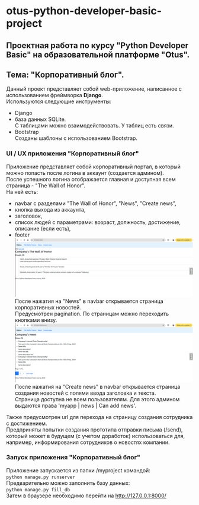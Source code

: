 # otus-python-developer-basic-project
## Проектная работа по курсу "Python Developer Basic" на образовательной платформе "Otus".
## Тема: "Корпоративный блог".
Данный проект представляет собой web-приложение, написанное с использованием фреймворка **Django**.\
Используются следующие инструменты:
- Django
- база данных SQLite.\
С таблицами можно взаимодействовать. У таблиц есть связи.
- Bootstrap \
Созданы шаблоны с использованием Bootstrap.

### UI / UX приложения "Корпоративный блог"
Приложение представляет собой корпоративный портал, в который можно попасть после логина в аккаунт (создается админом).\
После успешного логина отображается главная и доступная всем страница - "The Wall of Honor". \
На ней есть:
- navbar с разделами "The Wall of Honor", "News", "Create news",
- кнопка выхода из аккаунта,
- заголовок,
- список людей с параметрами: возраст, должность, достижение, описание (если есть),
- footer
![My Image](src/images/the_wall_of_honor_page.png)
После нажатия на "News" в navbar открывается страница корпоративных новостей.\
Предусмотрен pagination. По страницам можно переходить кнопками внизу.
![My Image](src/images/news_page.png)
После нажатия на "Create news" в navbar открывается страница создания новостей с полями ввода заголовка и текста.\
Страница доступна не всем пользователям. Для этого админом выдаются права 'myapp | news | Can add news'.

Также предусмотрен url для перехода на страницу создания сотрудника с достижением.\
Предприняты попытки создания прототипа отправки письма (/send), который может в будущем (с учетом доработок) использоваться для, например, информирования сотрудников о новостях компании.

### Запуск приложения "Корпоративный блог"
Приложение запускается из папки /myproject командой:\
`python manage.py runserver`\
Предварительно можно заполнить базу данных:\
`python manage.py fill_db`\
Затем в браузере необходимо перейти на http://127.0.0.1:8000/
